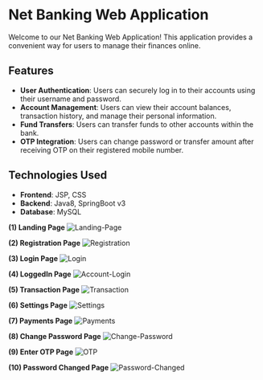 # Net Banking Web Application

Welcome to our Net Banking Web Application! This application provides a convenient way for users to manage their finances online.

## Features

- **User Authentication**: Users can securely log in to their accounts using their username and password.
- **Account Management**: Users can view their account balances, transaction history, and manage their personal information.
- **Fund Transfers**: Users can transfer funds to other accounts within the bank.
- **OTP Integration**: Users can change password or transfer amount after receiving OTP on their registered mobile number.

## Technologies Used

- **Frontend**: JSP, CSS
- **Backend**: Java8, SpringBoot v3
- **Database**: MySQL

<label for="Landing"> <b>(1) Landing Page</b> </label>
<img src="https://i.ibb.co/vkXx8pL/Landing-Page.png" alt="Landing-Page" border="0" id="Landing" />

<label for="Registration"> <b>(2) Registration Page</b> </label>
<img src="https://i.ibb.co/0MpKLhx/Registration.png" alt="Registration" border="0" id="Registration" />

<label for="Login"> <b>(3) Login Page</b> </label>
<img src="https://i.ibb.co/Pgg31Hq/Login.png" alt="Login" border="0" id="Login" />

<label for="LoggedIn"> <b>(4) LoggedIn Page</b> </label>
<img src="https://i.ibb.co/YjVj9Fr/Account-Login.png" alt="Account-Login" border="0" id="LoggedIn" />

<label for="Transaction"> <b>(5) Transaction Page</b> </label>
<img src="https://i.ibb.co/6rfZZH9/Transaction.png" alt="Transaction" border="0" id="Transaction" />

<label for="Settings"> <b>(6) Settings Page</b> </label>
<img src="https://i.ibb.co/HGxGXTS/Settings.png" alt="Settings" border="0" id="Settings" />

<label for="Payments"> <b>(7) Payments Page</b> </label>
<img src="https://i.ibb.co/6wznqBT/Payments.png" alt="Payments" border="0" id="Payments"/>

<label for="Change"> <b>(8) Change Password Page</b> </label>
<img src="https://i.ibb.co/9H16kWT/Change-Password.png" alt="Change-Password" border="0" id="Change"/>

<label for="Otp"> <b>(9) Enter OTP Page</b> </label>
<img src="https://i.ibb.co/6YJrF1y/OTP.png" alt="OTP" border="0" id="Otp"/>

<label for="Success"> <b>(10) Password Changed Page</b> </label>
<img src="https://i.ibb.co/YR6X7nQ/Password-Changed.png" alt="Password-Changed" border="0" id="Success" />




